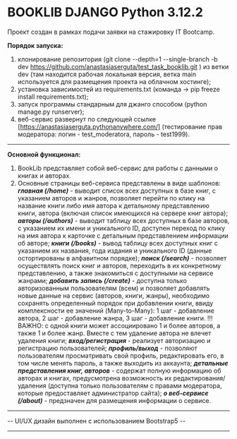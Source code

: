 # BOOKLIB DJANGO Python 3.12.2

Проект создан в рамках подачи заявки на стажировку IT Bootcamp.

**Порядок запуска:**
1) клонирование репозитория (git clone --depth=1 --single-branch -b dev https://github.com/anastasiaserguta/test_task_booklib.git ) из ветки dev (там находится рабочая локальная версия, ветка main используется для размещения проекта на облачном хостинге);
2) установка зависимостей из requirements.txt (команда -> pip freeze install requirements.txt);
3) запуск программы стандарным для джанго способом (python manage.py runserver);
4) веб-сервис развернут по следующей ссылке [https://anastasiaserguta.pythonanywhere.com/] (тестирование прав модератора: логин - test_moderatora, пароль - test1999).

***

**Основной функционал:**
1. BookLib представляет собой веб-сервис для работы с данными о книгах и авторах.
2. Основные страницы веб-сервиса представлены в виде шаблонов:
***главная (/home)*** - выводит список всех доступных в базе книг, с указанием авторов и жанров, позволяет перейти по клику на название книги либо имя автора к детальному представлению книги, автора (включая список имеющихся на сервере книг автора);
***авторы (/authors)*** - выводит таблицу всех доступных в базе авторов, с указанием их имени и уникального ID, доступен переход по клику на имя автора к карточке с детальным представлением информации об авторе;
***книги (/books)*** - вывод таблицу всех доступных книг с указанием их названия, года издания и уникального ID (данные остортированы в алфавитном порядке);
***поиск (/search)*** - позволяет осуществлять поиск книг и авторов, переходить в их конкретному представлению, а также знакомиться с доступными на сервисе жанрами;
***добавить запись (/create)*** - доступна только авторизованным пользователям (всем) и позволяет добавлять новые данные на сервис (авторов, книги, жанры), необходимо сохранять определенный порядок при добавлении книги, ввиду комплексности ее значений (Many-to-Many): 1 шаг - добавление автора, 2 шаг - добавление жанра, 3 шаг - добавление книги. !!! ВАЖНО: с одной книги может ассоциировано 1 и более авторов, а также 1 и более жанр. Вместе с тем удаление автора не влечет удаления книги;
***вход/регистрация*** - реализует авторизацию и регистрацию пользователей;
***профиль/выход*** - позволяют пользователям просматривать свой профиль, редактировать его, в том числе менять пароль, а также выходить из аккаунта;
***детальные представления книг, авторов*** - содержат полную информацию об авторах и книгах, предусмотрена возможность их редактирования/удаления (доступна только пользователям с правами модератора, которые предоставляет администратор сайта);
***о веб-сервисе (/about)*** - предзначен для размещения информации о сервисе.

***
-- UI/UX дизайн выполнен с использованием Bootstrap5 --












***



